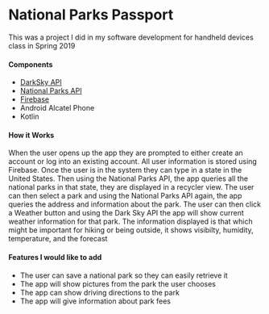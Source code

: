 # National Parks Passport
This was a project I did in my software development for handheld devices class in Spring 2019

#### Components
- [DarkSky API](https://darksky.net/dev)
- [National Parks API](https://www.nps.gov/subjects/digital/nps-data-api.htm)
- [Firebase](https://firebase.google.com/?gclid=EAIaIQobChMIgfqc5OWg6QIVA4rICh1bwQrhEAAYASAAEgJ8W_D_BwE)
- Android Alcatel Phone
- Kotlin

#### How it Works
When the user opens up the app they are prompted to either create an account or log into an existing account. All user information is stored using Firebase. Once the user is in the system they can type in a state in the United States. Then using the National Parks API, the app queries all the national parks in that state, they are displayed in a recycler view. The user can then select a park and using the National Parks API again, the app queries the address and information about the park. The user can then click a Weather button and using the Dark Sky API the app will show current weather information for that park. The information displayed is that which might be important for hiking or being outside, it shows visibilty, humidity, temperature, and the forecast

#### Features I would like to add
- The user can save a national park so they can easily retrieve it
- The app will show pictures from the park the user chooses
- The app can show driving directions to the park
- The app will give information about park fees
